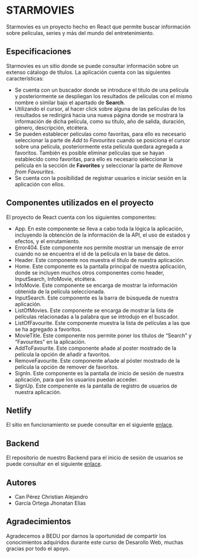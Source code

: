 # STARMOVIES

Starmovies es un proyecto hecho en React que permite buscar información sobre películas, series y más del mundo del entretenimiento.

## Especificaciones

Starmovies es un sitio donde se puede consultar información sobre un extenso cátalogo de títulos. La aplicación cuenta con las siguientes características:

- Se cuenta con un buscador donde se introduce el titulo de una película y posteriormente se despliegan los resultados de películas con el mismo nombre o similar bajo el apartado de **Search**.
- Utilizando el cursor, al hacer click sobre alguna de las películas de los resultados se redirigirá hacia una nueva página donde se mostrará la información de dicha película, como su título, año de salida, duración, género, descripción, etcétera.
- Se pueden establecer películas como favoritas, para ello es necesario seleccionar la parte de _Add to Favourites_ cuando se posiciona el cursor sobre una película, posteriormente esta película quedara agregada a favoritos. También es posible eliminar películas que se hayan establecido como favoritas, para ello es necesario seleccionar la película en la sección de **Favorites** y seleccionar la parte de _Remove from Favourites_.
- Se cuenta con la posibilidad de registrar usuarios e iniciar sesión en la aplicación con ellos.

## Componentes utilizados en el proyecto

El proyecto de React cuenta con los siguientes componentes:

- App. En este componente se lleva a cabo toda la lógica la aplicación, incluyendo la obtención de la información de la API, el uso de estados y efectos, y el enrutamiento.
- Error404. Este componente nos permite mostrar un mensaje de error cuando no se encuentra el id de la película en la base de datos.
- Header. Este componente nos muestra el título de nuestra aplicación.
- Home. Este componente es la pantalla principal de nuestra aplicación, donde se incluyen muchos otros componentes como header, InputSearch, InfoMovie, etcétera.
- InfoMovie. Este componente se encarga de mostrar la información obtenida de la película seleccionada.
- InputSearch. Este componente es la barra de búsqueda de nuestra aplicación.
- ListOfMovies. Este componente se encarga de mostrar la lista de películas relacionadas a la palabra que se introdujo en el buscador.
- ListOfFavourite. Este componente muestra la lista de películas a las que se ha agregado a favoritos.
- MovieTitle. Este componente nos permite poner los títulos de “Search” y “Favourites” en la aplicación.
- AddToFavourite. Este componente añade al poster mostrado de la película la opción de añadir a favoritos.
- RemoveFavourite. Este componente añade al póster mostrado de la película la opción de remover de favoritos.
- SignIn. Este componente es la pantalla de inicio de sesión de nuestra aplicación, para que los usuarios puedan acceder.
- SignUp. Este componente es la pantalla de registro de usuarios de nuestra aplicación.

## Netlify

El sitio en funcionamiento se puede consultar en el siguiente [enlace](https://starmoviesreact.netlify.app/).

## Backend

El repositorio de nuestro Backend para el inicio de sesión de usuarios se puede consultar en el siguiente [enlace](https://github.com/DevGragy/StarMovies-Login).

## Autores

- Can Pérez Christian Alejandro
- García Ortega Jhonatan Elias

## Agradecimientos

Agradecemos a BEDU por darnos la oportunidad de compartir los conocimientos adquiridos durante este curso de Desarollo Web, muchas gracias por todo el apoyo.
